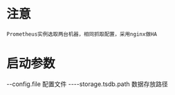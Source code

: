 # 注意
```
Prometheus实例选取两台机器，相同抓取配置，采用nginx做HA
```

# 启动参数

--config.file          配置文件
----storage.tsdb.path  数据存放路径
